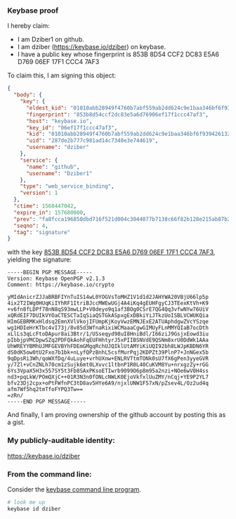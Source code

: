 ### Keybase proof

I hereby claim:

  * I am Dziber1 on github.
  * I am dziber (https://keybase.io/dziber) on keybase.
  * I have a public key whose fingerprint is 853B 8D54 CCF2 DC83 E5A6  D769 06EF 17F1 CCC4 7AF3

To claim this, I am signing this object:

```json
{
  "body": {
    "key": {
      "eldest_kid": "01010abb28949f4760b7abf559ab2dd624c9e1baa346bf6f939426132c8bcd564fe60a",
      "fingerprint": "853b8d54ccf2dc83e5a6d76906ef17f1ccc47af3",
      "host": "keybase.io",
      "key_id": "06ef17f1ccc47af3",
      "kid": "01010abb28949f4760b7abf559ab2dd624c9e1baa346bf6f939426132c8bcd564fe60a",
      "uid": "287de2b777c981ad14c7340e3e744619",
      "username": "dziber"
    },
    "service": {
      "name": "github",
      "username": "Dziber1"
    },
    "type": "web_service_binding",
    "version": 1
  },
  "ctime": 1568447042,
  "expire_in": 157680000,
  "prev": "fa8fcca196850dbd716f521d004c3044077b7138c66f82b128e215ab87b2bbea",
  "seqno": 4,
  "tag": "signature"
}
```

with the key [853B 8D54 CCF2 DC83 E5A6  D769 06EF 17F1 CCC4 7AF3](https://keybase.io/dziber), yielding the signature:

```
-----BEGIN PGP MESSAGE-----
Version: Keybase OpenPGP v2.1.3
Comment: https://keybase.io/crypto

yMIdAnicrZJJaBRBFIYnTuIS14wL0YOGVsToMHZ1V1d1d2JAHYWA20VBjU66lp5p
4ix2T2IWg0HUqKiIYhRF1ItriBJccMWEwUGj4A4iKq4gEUHFgyCJ3TEexKtVh+K9
+v6fn8fLDPf78nN8qS93mwLLP+V0deyo9q1af3BOg0CSrE7QG4Qq3vfwNYw76UiV
xQRdEIF7DUIkVYOaCTESCTaIqSiaQSTGkASpxgExDBkiYiJTkzUoISBLVCWUKQia
HImGEBRMKxHldsq2EmnXVlVkojIFUmpKjKoyVwzEMNJExE2ATUAphdgwZVcYSzqe
wg1HDIeHrKTbc4vI73j/8v85d3WfnaRixiWCMaaaCgwGIMUyFLnMMYQIaB7ocDth
xLlLs3qLcFtoDApur8ai3Btr/1/USseqyd98uI8HniBdl/I66ziJ9GsjxEowd3iu
pIbbjpVMCDpwSZq2PDFQkAohFqEUFHhtyrJ5xPIIBSNVdE9QSNm8xrU0DdWk1AAa
UhWREYYBMhUJMFGEVBYhFDEmGMgqRchUJQIklUtAMYiKiUQI92bh8LWJpKBDN6YR
dS0dK5ow0tU2Fxo7b1bk+nLyfQPzBnhL5csfMurPqj2KDPZt39PlnP7+JnNGex5b
9qDpsRi3Wh/qoWXfDq/4uLuye+vrhUXnw+ENLRVTtmTONk0sU7fX6gPen3yyeGVR
y/7Zl+vCnZNLh70cm1zSujk6mt0LXvvc1ltbnP1R0L40CuKVM8Yu+nrxgzZy+rGG
6Ys3VpaX5H3x557SY5t3Fb8SAxPKsoETIwrb9099O6p8m95a2nzi+NOe6wV0H4ss
nd3+pqLkW/POmQXjC++01R3N3n0fONLcNWLK0EjoVkfxlUuZMY/nCqj+YE9P2YL7
bfv23Dj2cpx+oPtFWfnPC3tD8av5HYe6A9/njxlUNW1F57xN/pZsev4L/Oz2ud4q
afm7Wf5hq2tmTfoFYPQ3Tw==
=zRn/
-----END PGP MESSAGE-----

```

And finally, I am proving ownership of the github account by posting this as a gist.

### My publicly-auditable identity:

https://keybase.io/dziber

### From the command line:

Consider the [keybase command line program](https://keybase.io/download).

```bash
# look me up
keybase id dziber
```
